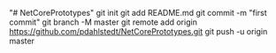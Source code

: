 "# NetCorePrototypes"  git init git add README.md git commit -m "first commit" git branch -M master git remote add origin https://github.com/pdahlstedt/NetCorePrototypes.git git push -u origin master 
